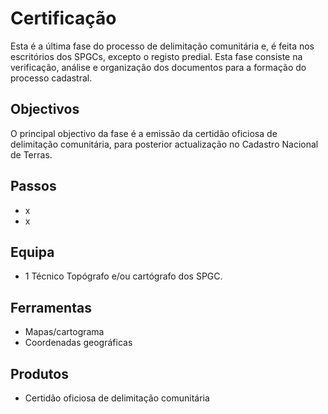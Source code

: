 # Certificação

Esta é a última fase do processo de delimitação comunitária e, é feita nos escritórios dos SPGCs, excepto o registo predial. Esta fase consiste na verificação, análise e organização dos documentos para a formação do processo cadastral.

## Objectivos

O principal objectivo da fase é a emissão da certidão oficiosa de delimitação comunitária, para posterior actualização no Cadastro Nacional de Terras.

## Passos

* x
* x

## Equipa

* 1 Técnico Topógrafo e/ou cartógrafo dos SPGC.

## Ferramentas

* Mapas/cartograma
* Coordenadas geográficas

## Produtos

* Certidão oficiosa de delimitação comunitária

